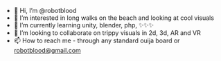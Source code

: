 - 👋 Hi, I’m @robotblood
- 👀 I’m interested in long walks on the beach and looking at cool visuals
- 🌱 I’m currently learning unity, blender, php, ✨✨✨
- 💞️ I’m looking to collaborate on trippy visuals in 2d, 3d, AR and VR
- 📫 How to reach me - through any standard ouija board or robotblood@gmail.com

<!---
robotblood/robotblood is a ✨ special ✨ repository because its `README.md` (this file) appears on your GitHub profile.
You can click the Preview link to take a look at your changes.
--->

